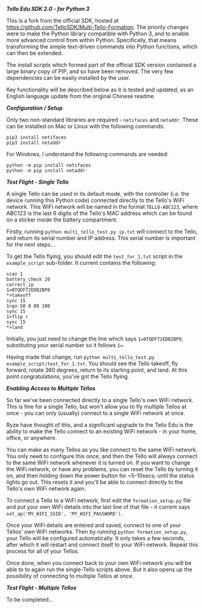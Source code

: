 ***Tello Edu SDK 2.0 - for Python 3***

This is a fork from the official SDK, hosted at https://github.com/TelloSDK/Multi-Tello-Formation.  The priority changes were to make the Python library compatible with Python 3, and to enable more advanced control from within Python.  Specifically, that means transforming the simple text-driven commands into Python functions, which can then be extended.

The install scripts which formed part of the official SDK version contained a large binary copy of PIP, and so have been removed.  The very few dependencies can be easily installed by the user.

Key functionality will be described below as it is tested and updated, as an English language update from the original Chinese readme.

***Configuration / Setup***

Only two non-standard libraries are required - ```netifaces``` and ```netaddr```.  These can be installed on Mac or Linux with the following commands:
```
pip3 install netifaces
pip3 install netaddr
```
For Windows, I understand the following commands are needed:
```
python -m pip install netifaces
python -m pip install netaddr
```
***Test Flight - Single Tello***

A single Tello can be used in its default mode, with the controller (i.e. the device running this Python code) connected directly to the Tello's WiFi network.  This WiFi network will be named in the format ```TELLO-ABC123```, where ABC123 is the last 6 digits of the Tello's MAC address which can be found on a sticker inside the battery compartment.

Firstly, running ```python multi_tello_test.py ip.txt``` will connect to the Tello, and return its serial number and IP address.  This serial number is important for the next steps...

To get the Tello flying, you should edit the ```test_for_1.txt``` script in the ```example_script``` sub-folder.  It current contains the following:
```
scan 1
battery_check 20
correct_ip
1=0TQDF72EDB2BP8
*>takeoff
sync 15
1>go 50 0 80 100
sync 15
1>flip r
sync 15
*>land
```
Initially, you just need to change the line which says ```1=0TQDF72EDB2BP8```, substituting your serial number so it follows ```1=```.

Having made that change, run ```python multi_tello_test.py example_script/test_for_1.txt```.  You should see the Tello takeoff, fly forward, rotate 360 degrees, return to its starting point, and land.  At this point congratulations, you've got the Tello flying.

***Enabling Access to Multiple Tellos***

So far we've been connected directly to a single Tello's own WiFi network.  This is fine for a single Tello, but won't allow you to fly multiple Tellos at once - you can only (usually) connect to a single WiFi network at once.

Ryze have thought of this, and a significant upgrade to the Tello Edu is the ability to make the Tello connect to an existing WiFi network - in your home, office, or anywhere.

You can make as many Tellos as you like connect to the same WiFi network.  You only need to configure this once, and then the Tello will always connect to the same WiFi network whenever it is turned on.  If you want to change the WiFi network, or have any problems, you can reset the Tello by turning it on, and then holding down the power button for ~5-10secs; until the status lights go out.  This resets it and you'll be able to connect directly to the Tello's own WiFi network again.

To connect a Tello to a WiFi network, first edit the ```formation_setup.py``` file and put your own WiFi details into the last line of that file - it current says ```set_ap('MY_WIFI_SSID', 'MY_WIFI_PASSWORD')```.

Once your WiFi details are entered and saved, connect to one of your Tellos' own WiFi networks.  Then by running ```python formation_setup.py```, your Tello will be configured automatically.  It only takes a few seconds, after which it will restart and connect itself to your WiFi network.  Repeat this process for all of your Tellos.

Once done, when you connect back to your own WiFi network you will be able to to again run the single-Tello scripts above.  But it also opens up the possibility of connecting to multiple Tellos at once.

***Test Flight - Multiple Tellos***

To be completed...


